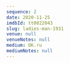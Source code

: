 ```yaml
---
sequence: 2
date: 2020-11-25
imdbId: tt0022043
slug: ladies-man-1931
venue: null
venueNotes: null
medium: OK.ru
mediumNotes: null
---
```


